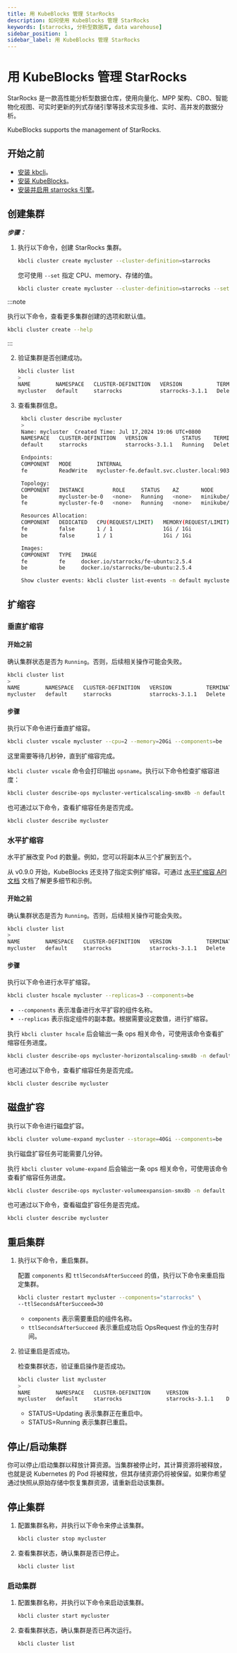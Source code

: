 ```yaml
---
title: 用 KubeBlocks 管理 StarRocks
description: 如何使用 KubeBlocks 管理 StarRocks
keywords: [starrocks, 分析型数据库, data warehouse]
sidebar_position: 1
sidebar_label: 用 KubeBlocks 管理 StarRocks
---
```


# 用 KubeBlocks 管理 StarRocks

StarRocks 是一款高性能分析型数据仓库，使用向量化、MPP 架构、CBO、智能物化视图、可实时更新的列式存储引擎等技术实现多维、实时、高并发的数据分析。

KubeBlocks supports the management of StarRocks.

## 开始之前

- [安装 kbcli](./../installation/install-with-kbcli/install-kbcli.md)。
- [安装 KubeBlocks](./../installation/install-with-kbcli/install-kubeblocks-with-kbcli.md)。
- [安装并启用 starrocks 引擎](./../overview/supported-addons.md#use-addons)。

## 创建集群

***步骤：***

1. 执行以下命令，创建 StarRocks 集群。

   ```bash
   kbcli cluster create mycluster --cluster-definition=starrocks
   ```

   您可使用 `--set` 指定 CPU、memory、存储的值。

   ```bash
   kbcli cluster create mycluster --cluster-definition=starrocks --set cpu=1,memory=2Gi,storage=10Gi
   ```

:::note

执行以下命令，查看更多集群创建的选项和默认值。
  
```bash
kbcli cluster create --help
```

:::

2. 验证集群是否创建成功。

   ```bash
   kbcli cluster list
   >
   NAME        NAMESPACE   CLUSTER-DEFINITION   VERSION           TERMINATION-POLICY   STATUS     CREATED-TIME
   mycluster   default     starrocks            starrocks-3.1.1   Delete               Running    Jul 17,2024 19:06 UTC+0800   
   ```

3. 查看集群信息。

   ```bash
    kbcli cluster describe mycluster
    >
    Name: mycluster	 Created Time: Jul 17,2024 19:06 UTC+0800
    NAMESPACE   CLUSTER-DEFINITION   VERSION           STATUS    TERMINATION-POLICY
    default     starrocks            starrocks-3.1.1   Running   Delete

    Endpoints:
    COMPONENT   MODE        INTERNAL                                      EXTERNAL
    fe          ReadWrite   mycluster-fe.default.svc.cluster.local:9030   <none>

    Topology:
    COMPONENT   INSTANCE         ROLE     STATUS    AZ       NODE                    CREATED-TIME
    be          mycluster-be-0   <none>   Running   <none>   minikube/192.168.49.2   Jul 17,2024 19:06 UTC+0800
    fe          mycluster-fe-0   <none>   Running   <none>   minikube/192.168.49.2   Jul 17,2024 19:06 UTC+0800

    Resources Allocation:
    COMPONENT   DEDICATED   CPU(REQUEST/LIMIT)   MEMORY(REQUEST/LIMIT)   STORAGE-SIZE   STORAGE-CLASS
    fe          false       1 / 1                1Gi / 1Gi               data:20Gi      standard
    be          false       1 / 1                1Gi / 1Gi               data:20Gi      standard

    Images:
    COMPONENT   TYPE   IMAGE
    fe          fe     docker.io/starrocks/fe-ubuntu:2.5.4
    be          be     docker.io/starrocks/be-ubuntu:2.5.4

    Show cluster events: kbcli cluster list-events -n default mycluster
   ```

## 扩缩容

### 垂直扩缩容

#### 开始之前

确认集群状态是否为 `Running`。否则，后续相关操作可能会失败。

```bash
kbcli cluster list
>
NAME        NAMESPACE   CLUSTER-DEFINITION   VERSION           TERMINATION-POLICY   STATUS     CREATED-TIME
mycluster   default     starrocks            starrocks-3.1.1   Delete               Running    Jul 17,2024 19:06 UTC+0800  
```

#### 步骤

执行以下命令进行垂直扩缩容。

```bash
kbcli cluster vscale mycluster --cpu=2 --memory=20Gi --components=be
```

这里需要等待几秒钟，直到扩缩容完成。

`kbcli cluster vscale` 命令会打印输出 `opsname`。执行以下命令检查扩缩容进度：

```bash
kbcli cluster describe-ops mycluster-verticalscaling-smx8b -n default
```

也可通过以下命令，查看扩缩容任务是否完成。

```bash
kbcli cluster describe mycluster
```

### 水平扩缩容

水平扩展改变 Pod 的数量。例如，您可以将副本从三个扩展到五个。

从 v0.9.0 开始，KubeBlocks 还支持了指定实例扩缩容。可通过 [水平扩缩容 API 文档](./../../api-docs/maintenance/scale/horizontal-scale.md) 文档了解更多细节和示例。

#### 开始之前

确认集群状态是否为 `Running`。否则，后续相关操作可能会失败。

```bash
kbcli cluster list
>
NAME        NAMESPACE   CLUSTER-DEFINITION   VERSION           TERMINATION-POLICY   STATUS     CREATED-TIME
mycluster   default     starrocks            starrocks-3.1.1   Delete               Running    Jul 17,2024 19:06 UTC+0800   
```

#### 步骤

执行以下命令进行水平扩缩容。

```bash
kbcli cluster hscale mycluster --replicas=3 --components=be
```

- `--components` 表示准备进行水平扩容的组件名称。
- `--replicas` 表示指定组件的副本数。根据需要设定数值，进行扩缩容。

执行 `kbcli cluster hscale` 后会输出一条 ops 相关命令，可使用该命令查看扩缩容任务进度。

```bash
kbcli cluster describe-ops mycluster-horizontalscaling-smx8b -n default
```

也可通过以下命令，查看扩缩容任务是否完成。

```bash
kbcli cluster describe mycluster
```

## 磁盘扩容

执行以下命令进行磁盘扩容。

```bash
kbcli cluster volume-expand mycluster --storage=40Gi --components=be
```

执行磁盘扩容任务可能需要几分钟。

执行 `kbcli cluster volume-expand` 后会输出一条 ops 相关命令，可使用该命令查看扩缩容任务进度。

```bash
kbcli cluster describe-ops mycluster-volumeexpansion-smx8b -n default
```

也可通过以下命令，查看磁盘扩容任务是否完成。

```bash
kbcli cluster describe mycluster
```

## 重启集群

1. 执行以下命令，重启集群。

   配置 `components` 和 `ttlSecondsAfterSucceed` 的值，执行以下命令来重启指定集群。

   ```bash
   kbcli cluster restart mycluster --components="starrocks" \
   --ttlSecondsAfterSucceed=30
   ```

   - `components` 表示需要重启的组件名称。
   - `ttlSecondsAfterSucceed` 表示重启成功后 OpsRequest 作业的生存时间。

2. 验证重启是否成功。

   检查集群状态，验证重启操作是否成功。

   ```bash
   kbcli cluster list mycluster
   >
   NAME        NAMESPACE   CLUSTER-DEFINITION     VERSION             TERMINATION-POLICY   STATUS    CREATED-TIME
   mycluster   default     starrocks              starrocks-3.1.1    Delete               Running   Jul 17,2024 19:06 UTC+0800
   ```

   - STATUS=Updating 表示集群正在重启中。
   - STATUS=Running 表示集群已重启。

## 停止/启动集群

你可以停止/启动集群以释放计算资源。当集群被停止时，其计算资源将被释放，也就是说 Kubernetes 的 Pod 将被释放，但其存储资源仍将被保留。如果你希望通过快照从原始存储中恢复集群资源，请重新启动该集群。

## 停止集群

1. 配置集群名称，并执行以下命令来停止该集群。

   ```bash
   kbcli cluster stop mycluster
   ```

2. 查看集群状态，确认集群是否已停止。

    ```bash
    kbcli cluster list
    ```

### 启动集群

1. 配置集群名称，并执行以下命令来启动该集群。

   ```bash
   kbcli cluster start mycluster
   ```

2. 查看集群状态，确认集群是否已再次运行。

    ```bash
    kbcli cluster list
    ```
